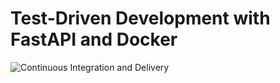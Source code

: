 # Test-Driven Development with FastAPI and Docker

![Continuous Integration and Delivery](https://github.com/BrentGruber/tdd-fastapi-docker/actions/workflows/main.yaml/badge.svg)